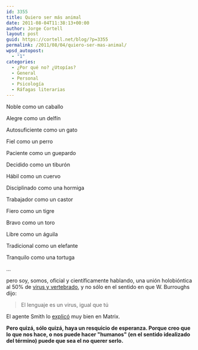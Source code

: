 ```yaml
---
id: 3355
title: Quiero ser más animal
date: 2011-08-04T11:38:13+00:00
author: Jorge Cortell
layout: post
guid: https://cortell.net/blog/?p=3355
permalink: /2011/08/04/quiero-ser-mas-animal/
wpsd_autopost:
  - "1"
categories:
  - ¿Por qué no? ¿Utopías?
  - General
  - Personal
  - Psicología
  - Ráfagas literarias
---
```

Noble como un caballo

Alegre como un delfín

Autosuficiente como un gato

Fiel como un perro

Paciente como un guepardo

Decidido como un tiburón

Hábil como un cuervo

Disciplinado como una hormiga

Trabajador como un castor

Fiero como un tigre

Bravo como un toro

Libre como un águila

Tradicional como un elefante

Tranquilo como una tortuga

...

pero soy, somos, oficial y científicamente hablando, una unión holobióntica al 50% de <a title="New Scientist" href="https://www.newscientist.com/article/mg20527451.200-i-virus-why-youre-only-half-human.html?page=1" target="_blank">virus y vertebrado</a>, y no sólo en el sentido en que W. Burroughs dijo:

> El lenguaje es un virus, igual que tú

El agente Smith lo <a title="YouTube Matrix" href="https://www.youtube.com/watch?v=ojTfLrubLqk" target="_blank">explicó</a> muy bien en Matrix.

**Pero quizá, sólo quizá, haya un resquicio de esperanza. Porque creo que lo que nos hace, o nos puede hacer "humanos" (en el sentido idealizado del término) puede que sea el no querer serlo.**